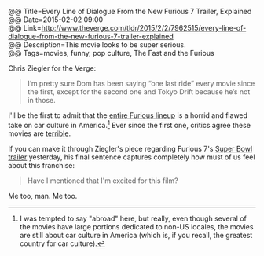 @@ Title=Every Line of Dialogue From the New Furious 7 Trailer, Explained  
@@ Date=2015-02-02 09:00  
@@ Link=http://www.theverge.com/tldr/2015/2/2/7962515/every-line-of-dialogue-from-the-new-furious-7-trailer-explained  
@@ Description=This movie looks to be super serious.  
@@ Tags=movies, funny, pop culture, The Fast and the Furious  

Chris Ziegler for the Verge:
>I’m pretty sure Dom has been saying “one last ride” every movie since the first, except for the second one and Tokyo Drift because he’s not in those.

I'll be the first to admit that the [entire Furious lineup][wikipedia] is a horrid and flawed take on car culture in America.[^am] Ever since the first one, critics agree these movies are [terrible][wikipedia 2]. 

If you can make it through Ziegler's piece regarding Furious 7's [Super Bowl trailer][theverge] yesterday, his final sentence captures completely how must of us feel about this franchise:
>Have I mentioned that I'm excited for this film?

Me too, man. Me too. 

[^am]: I was tempted to say "abroad" here, but really, even though several of the movies have large portions dedicated to non-US locales, the movies are still about car culture in America (which is, if you recall, the greatest country for car culture).

[theverge]: http://www.theverge.com/2015/2/1/7960981/fast-and-furious-7-trailer-superbowl-commercial-2015
[wikipedia]: https://en.wikipedia.org/wiki/Fast_%26_Furious
[wikipedia 2]: https://en.wikipedia.org/wiki/The_Fast_and_the_Furious#Reception